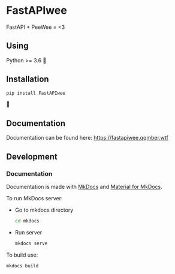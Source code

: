 # FastAPIwee
FastAPI + PeeWee = <3

## Using

Python >= 3.6 :snake:

## Installation

```python
pip install FastAPIwee
```

:tada:

## Documentation

Documentation can be found here: https://fastapiwee.qqmber.wtf

## Development

### Documentation

Documentation is made with [MkDocs](https://www.mkdocs.org) and [Material for MkDocs](https://squidfunk.github.io/mkdocs-material/).

To run MkDocs server:

- Go to mkdocs directory

    ```bash
    cd mkdocs
    ```

- Run server

    ```bash
    mkdocs serve
    ```

To build use:

```bash
mkdocs build
```

